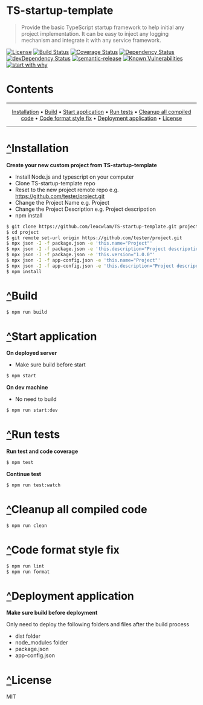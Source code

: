 # <a name="TS-startup-template"></a>TS-startup-template

> Provide the basic TypeScript startup framework to help initial any project implementation. It can be easy to inject any logging mechanism and integrate it with any service framework.

[![License](https://img.shields.io/badge/license-MIT-green.svg)](https://github.com/leocwlam/system-task/blob/master/LICENSE)
[![Build Status](https://travis-ci.com/leocwlam/TS-startup-template.svg?branch=master)](https://travis-ci.com/leocwlam/TS-startup-template)
[![Coverage Status](https://coveralls.io/repos/github/leocwlam/TS-startup-template/badge.svg?branch=master)](https://coveralls.io/github/leocwlam/TS-startup-template?branch=master)
[![Dependency Status](https://david-dm.org/leocwlam/TS-startup-template.svg)](https://david-dm.org/leocwlam/TS-startup-template)
[![devDependency Status](https://david-dm.org/leocwlam/TS-startup-template/dev-status.svg)](https://david-dm.org/leocwlam/TS-startup-template?type=dev)
[![semantic-release](https://img.shields.io/badge/%20%20%F0%9F%93%A6%F0%9F%9A%80-semantic--release-e10079.svg)](https://github.com/semantic-release/semantic-release)
[![Known Vulnerabilities](https://snyk.io/test/github/leocwlam/TS-startup-template/badge.svg)](https://snyk.io/test/github/leocwlam/TS-startup-template)
[![start with why](https://img.shields.io/badge/start%20with-why%3F-brightgreen.svg?style=flat)](https://github.com/leocwlam/TS-startup-template/wiki)

# Contents

---

<p align="center">
    <a href="#install">Installation</a> &bull;
    <a href="#build">Build</a> &bull;
    <a href="#run">Start application</a> &bull;
    <a href="#test">Run tests</a> &bull;
    <a href="#clean">Cleanup all compiled code</a> &bull;
    <a href="#format">Code format style fix</a> &bull;
    <a href="#deployment">Deployment application</a> &bull;
    <a href="#license">License</a>
</p>

---

# <a href="#TS-startup-template">^</a><a name="install"></a>Installation

**Create your new custom project from TS-startup-template**

- Install Node.js and typescript on your computer
- Clone TS-startup-template repo
- Reset to the new project remote repo e.g. https://github.com/tester/project.git
- Change the Project Name e.g. Project
- Change the Project Description e.g. Project descripotion
- npm install

```bash
$ git clone https://github.com/leocwlam/TS-startup-template.git project
$ cd project
$ git remote set-url origin https://github.com/tester/project.git
$ npx json -I -f package.json -e 'this.name="Project"'
$ npx json -I -f package.json -e 'this.description="Project descripotion"'
$ npx json -I -f package.json -e 'this.version="1.0.0"'
$ npx json -I -f app-config.json -e 'this.name="Project"'
$ npx json -I -f app-config.json -e 'this.description="Project descripotion"'
$ npm install
```

# <a href="#TS-startup-template">^</a><a name="build"></a>Build

```bash
$ npm run build
```

# <a href="#TS-startup-template">^</a><a name="run"></a>Start application

**On deployed server**

- Make sure build before start

```bash
$ npm start
```

**On dev machine**

- No need to build

```bash
$ npm run start:dev
```

# <a href="#TS-startup-template">^</a><a name="test"></a>Run tests

**Run test and code coverage**

```bash
$ npm test
```

**Continue test**

```bash
$ npm run test:watch
```

# <a href="#TS-startup-template">^</a><a name="clean"></a>Cleanup all compiled code

```bash
$ npm run clean
```

# <a href="#TS-startup-template">^</a><a name="format"></a>Code format style fix

```bash
$ npm run lint
$ npm run format
```

# <a href="#TS-startup-template">^</a><a name="deployment"></a>Deployment application

**Make sure build before deployment**

Only need to deploy the following folders and files after the build process

- dist folder
- node_modules folder
- package.json
- app-config.json

# <a href="#system-service">^</a><a name="license"></a>License

MIT
